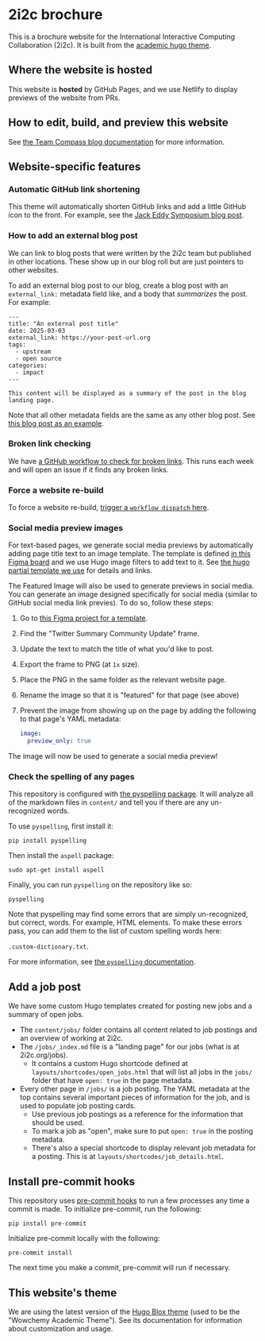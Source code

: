 # 2i2c brochure

This is a brochure website for the International Interactive Computing Collaboration (2i2c).
It is built from the [academic hugo theme](https://github.com/HugoBlox).

## Where the website is hosted

This website is **hosted** by GitHub Pages, and we use Netlify to display previews of the website from PRs.

## How to edit, build, and preview this website

See [the Team Compass blog documentation](https://compass.2i2c.org/communication/blog/) for more information.

## Website-specific features

### Automatic GitHub link shortening

This theme will automatically shorten GitHub links and add a little GitHub icon to the front. For example, see the [Jack Eddy Symposium blog post](https://2i2c.org/blog/2022/eddy-symposium-report/).

### How to add an external blog post

We can link to blog posts that were written by the 2i2c team but published in other locations. These show up in our blog roll but are just pointers to other websites.

To add an external blog post to our blog, create a blog post with an `external_link:` metadata field like, and a body that _summarizes_ the post. For example:

```
---
title: "An external post title"
date: 2025-03-03
external_link: https://your-post-url.org
tags:
  - upstream
  - open source
categories:
  - impact
---

This content will be displayed as a summary of the post in the blog landing page.
```

Note that all other metadata fields are the same as any other blog post.
See [this blog post as an example](content/blog/2025/binder-buildkit/index.md).

### Broken link checking

We have [a GitHub workflow to check for broken links](.github/workflows/linkcheck.yml).
This runs each week and will open an issue if it finds any broken links.

### Force a website re-build

To force a website re-build, [trigger a `workflow dispatch` here](https://github.com/2i2c-org/2i2c-org.github.io/actions/workflows/linkcheck.yml).


### Social media preview images

For text-based pages, we generate social media previews by automatically adding page title text to an image template.
The template is defined [in this Figma board](https://www.figma.com/file/EYFRCag2gfYGdEZGFrXgzv/2i2c-Logos?node-id=1101%3A2&t=KjO3JB6Jx4dRnGfa-0) and we use Hugo image filters to add text to it.
See [the hugo partial template we use](layouts/partials/ogimage.html) for details and links.

The Featured Image will also be used to generate previews in social media.
You can generate an image designed specifically for social media (similar to GitHub social media link previes).
To do so, follow these steps:

1. Go to [this Figma project for a template](https://www.figma.com/file/EYFRCag2gfYGdEZGFrXgzv/2i2c-Logos?node-id=117%3A67).
2. Find the "Twitter Summary Community Update" frame.
3. Update the text to match the title of what you'd like to post.
4. Export the frame to PNG (at `1x` size).
5. Place the PNG in the same folder as the relevant website page.
6. Rename the image so that it is "featured" for that page (see above)
7. Prevent the image from showing up on the page by adding the following to that page's YAML metadata:

   ```yaml
   image:
     preview_only: true
   ```

The image will now be used to generate a social media preview!

### Check the spelling of any pages

This repository is configured with [the pyspelling package](https://facelessuser.github.io/pyspelling/). It will analyze all of the markdown files in `content/` and tell you if there are any un-recognized words.

To use `pyspelling`, first install it:

```
pip install pyspelling
```

Then install the `aspell` package:

```
sudo apt-get install aspell
```

Finally, you can run `pyspelling` on the repository like so:

```
pyspelling
```

Note that pyspelling may find some errors that are simply un-recognized, but correct, words. For example, HTML elements. To make these errors pass, you can add them to the list of custom spelling words here:

`.custom-dictionary.txt`.

For more information, see [the `pyspelling` documentation](https://facelessuser.github.io/pyspelling/).

## Add a job post

We have some custom Hugo templates created for posting new jobs and a summary of open jobs.

- The `content/jobs/` folder contains all content related to job postings and an overview of working at 2i2c.
- The `/jobs/_index.md` file is a "landing page" for our jobs (what is at 2i2c.org/jobs).
  - It contains a custom Hugo shortcode defined at `layouts/shortcodes/open_jobs.html` that will list all jobs in the `jobs/` folder that have `open: true` in the page metadata.
- Every other page in `/jobs/` is a job posting. The YAML metadata at the top contains several important pieces of information for the job, and is used to populate job posting cards.
  - Use previous job postings as a reference for the information that should be used.
  - To mark a job as "open", make sure to put `open: true` in the posting metadata.
  - There's also a special shortcode to display relevant job metadata for a posting. This is at `layouts/shortcodes/job_details.html`.

## Install pre-commit hooks

This repository uses [pre-commit hooks](https://pre-commit.com/) to run a few processes any time a commit is made. To initialize pre-commit, run the following:

```shell
pip install pre-commit
```

Initialize pre-commit locally with the following:

```shell
pre-commit install
```

The next time you make a commit, pre-commit will run if necessary.

## This website's theme

We are using the latest version of the [Hugo Blox theme](https://hugoblox.com/docs/) (used to be the "Wowchemy Academic Theme"). See its documentation for information about customization and usage.
